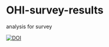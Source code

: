 # OHI-survey-results
analysis for survey

[![DOI](https://zenodo.org/badge/6040/remi-daigle/OHI-survey-results.svg)](https://zenodo.org/badge/latestdoi/6040/remi-daigle/OHI-survey-results)
